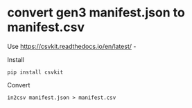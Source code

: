 # convert gen3 manifest.json to manifest.csv

Use https://csvkit.readthedocs.io/en/latest/ - 

Install 

```
pip install csvkit
```

Convert

```
in2csv manifest.json > manifest.csv
```
